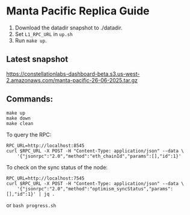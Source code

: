 # Manta Pacific Replica Guide

1. Download the datadir snapshot to ./datadir.
2. Set `L1_RPC_URL` in `up.sh`
3. Run `make up`.

## Latest snapshot
https://constellationlabs-dashboard-beta.s3.us-west-2.amazonaws.com/manta-pacific-26-06-2025.tar.gz

## Commands:

```
make up
make down
make clean
```

To query the RPC:

```
RPC_URL=http://localhost:8545
curl $RPC_URL -X POST -H "Content-Type: application/json" --data \
    '{"jsonrpc":"2.0","method":"eth_chainId","params":[],"id":1}'
```

To check on the sync status of the node:

```
RPC_URL=http://localhost:7545
curl $RPC_URL -X POST -H "Content-Type: application/json" --data \
    '{"jsonrpc":"2.0","method":"optimism_syncStatus","params":[],"id":1}' | jq .
```

or `bash progress.sh`
